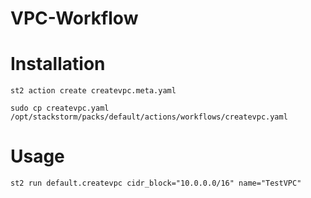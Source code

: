 # VPC-Workflow

# Installation

`st2 action create createvpc.meta.yaml`

`sudo cp createvpc.yaml /opt/stackstorm/packs/default/actions/workflows/createvpc.yaml`

# Usage

`st2 run default.createvpc cidr_block="10.0.0.0/16" name="TestVPC"`


